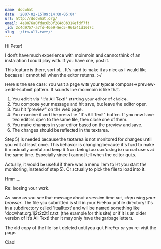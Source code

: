 ```yaml
---
name: docwhat
date: '2007-02-15T09:14:00-05:00'
url: http://docwhat.org/
email: 4e8076a0fdac6b8f284d8b316efdf7f3
_id: 2c4d9767-a7fd-46e9-8ec5-964a41d10d7c
slug: '/its-all-text/'
---
```


Hi Peter!

I don't have much experience with moinmoin and cannot think of an installation
I could play with. If you have one, post it.

This feature is there, sort of... It's hard to make it as nice as I would like
because I cannot tell when the editor returns. :-/

Here is the use case: You visit a page with your typical
compose->preview->edit->submit pattern. It sounds like moinmoin is like that.

1. You edit it via "It's All Text!" starting your editor of choice.
2. You compose your message and hit save, but leave the editor open.
3. You hit "preview" on the web page.
4. You examine it and the press the "It's All Text!" button. If you now have
   two editors open to the same file, then close one of them.
5. You make changes in your editor based on the preview and save.
6. The changes should be reflected in the textarea.

Step 5) is needed because the textarea is not monitored for changes until you
edit at least once. This behavior is changing because it's hard to make it
maximally useful and keep it from being too confusing to normal users at the
same time. Especially since I cannot tell when the editor quits.

Actually, it would be useful if there was a menu item to let you start the
monitoring, instead of step 5). Or actually to pick the file to load into it.

Hmm....

Re: loosing your work.

As soon as you see that message about a session time out, _stop using your
browser_. The file you submitted is still in your FireFox profile directory!
It's in a subdirectory called 'itsalltext' and will be named something like
'docwhat.org.1j2t2z2t1z.txt' (the example for this site) or if it is an older
version of It's All Text! then it may only have the garbage letters.

The old copy of the file isn't deleted until you quit FireFox _or_ you
re-visit the page.

Ciao!
